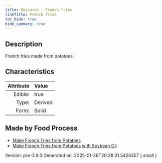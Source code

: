 ```yaml
---
title: Resource - French fries
linkTitle: French fries
toc_hide: true
hide_summary: true
---
```


## Description
French fries made from potatoes.

## Characteristics

| Attribute      | Value |
|--------:|:------|
|Edible:|true|
|Type:|Derived|
|Form:|Solid|
 



## Made by Food Process

- [Make French Fries from Potatoes](/docs/definitions/food/make-french-fries-from-potatoes)
- [Make French Fries from Potatoes with Soybean Oil](/docs/definitions/food/make-french-fries-from-potatoes-with-soybean-oil)

    

Version: pre-3.9.0 Generated on: 2025-01-26T20:28:31.5426357
{.small }
